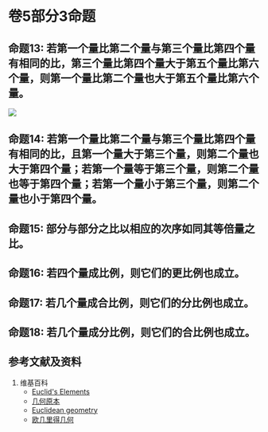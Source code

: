 # 卷5部分3命题

## 命题13: 若第一个量比第二个量与第三个量比第四个量有相同的比，第三个量比第四个量大于第五个量比第六个量，则第一个量比第二个量也大于第五个量比第六个量。
![](/images/欧几里得几何/欧几里得元素中典型的几何实验/卷5部分1命题/1a1.jpg)

## 命题14: 若第一个量比第二个量与第三个量比第四个量有相同的比，且第一个量大于第三个量，则第二个量也大于第四个量；若第一个量等于第三个量，则第二个量也等于第四个量；若第一个量小于第三个量，则第二个量也小于第四个量。

## 命题15: 部分与部分之比以相应的次序如同其等倍量之比。

## 命题16: 若四个量成比例，则它们的更比例也成立。

## 命题17: 若几个量成合比例，则它们的分比例也成立。

## 命题18: 若几个量成分比例，则它们的合比例也成立。

## 参考文献及资料

1. 维基百科
	- [Euclid's Elements](https://en.wikipedia.org/wiki/Euclid%27s_Elements) 
	- [几何原本](https://zh.wikipedia.org/wiki/%E5%87%A0%E4%BD%95%E5%8E%9F%E6%9C%AC) 
	- [Euclidean geometry](https://en.wikipedia.org/wiki/Euclidean_geometry) 
	- [欧几里得几何](https://zh.wikipedia.org/wiki/%E6%AC%A7%E5%87%A0%E9%87%8C%E5%BE%97%E5%87%A0%E4%BD%95) 



